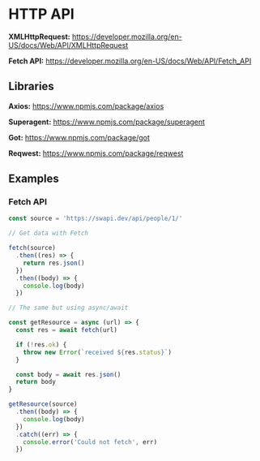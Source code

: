 # HTTP API

**XMLHttpRequest:** https://developer.mozilla.org/en-US/docs/Web/API/XMLHttpRequest

**Fetch API:** https://developer.mozilla.org/en-US/docs/Web/API/Fetch_API

## Libraries

**Axios:** https://www.npmjs.com/package/axios

**Superagent:** https://www.npmjs.com/package/superagent

**Got:** https://www.npmjs.com/package/got

**Reqwest:** https://www.npmjs.com/package/reqwest

## Examples

### Fetch API

```javascript
const source = 'https://swapi.dev/api/people/1/'

// Get data with Fetch

fetch(source)
  .then((res) => {
    return res.json()
  })
  .then((body) => {
    console.log(body)
  })

// The same but using async/await

const getResource = async (url) => {
  const res = await fetch(url)

  if (!res.ok) {
    throw new Error(`received ${res.status}`)
  }

  const body = await res.json()
  return body
}

getResource(source)
  .then((body) => {
    console.log(body)
  })
  .catch((err) => {
    console.error('Could not fetch', err)
  })
```
